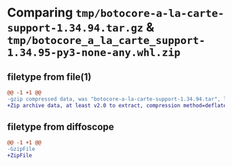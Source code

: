 # Comparing `tmp/botocore-a-la-carte-support-1.34.94.tar.gz` & `tmp/botocore_a_la_carte_support-1.34.95-py3-none-any.whl.zip`

## filetype from file(1)

```diff
@@ -1 +1 @@
-gzip compressed data, was "botocore-a-la-carte-support-1.34.94.tar", last modified: Tue Apr 30 01:01:48 2024, max compression
+Zip archive data, at least v2.0 to extract, compression method=deflate
```

## filetype from diffoscope

```diff
@@ -1 +1 @@
-GzipFile
+ZipFile
```


